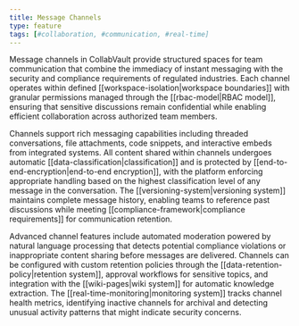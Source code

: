 ```yaml
---
title: Message Channels
type: feature
tags: [#collaboration, #communication, #real-time]
---
```


Message channels in CollabVault provide structured spaces for team communication that combine the immediacy of instant messaging with the security and compliance requirements of regulated industries. Each channel operates within defined [[workspace-isolation|workspace boundaries]] with granular permissions managed through the [[rbac-model|RBAC model]], ensuring that sensitive discussions remain confidential while enabling efficient collaboration across authorized team members.

Channels support rich messaging capabilities including threaded conversations, file attachments, code snippets, and interactive embeds from integrated systems. All content shared within channels undergoes automatic [[data-classification|classification]] and is protected by [[end-to-end-encryption|end-to-end encryption]], with the platform enforcing appropriate handling based on the highest classification level of any message in the conversation. The [[versioning-system|versioning system]] maintains complete message history, enabling teams to reference past discussions while meeting [[compliance-framework|compliance requirements]] for communication retention.

Advanced channel features include automated moderation powered by natural language processing that detects potential compliance violations or inappropriate content sharing before messages are delivered. Channels can be configured with custom retention policies through the [[data-retention-policy|retention system]], approval workflows for sensitive topics, and integration with the [[wiki-pages|wiki system]] for automatic knowledge extraction. The [[real-time-monitoring|monitoring system]] tracks channel health metrics, identifying inactive channels for archival and detecting unusual activity patterns that might indicate security concerns.